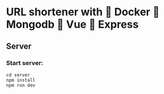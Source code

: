 # URL shortener with :whale: Docker :seedling: Mongodb :vulcan_salute: Vue :rocket: Express

## Server

### Start server:

```
cd server
npm install
npm run dev
```
